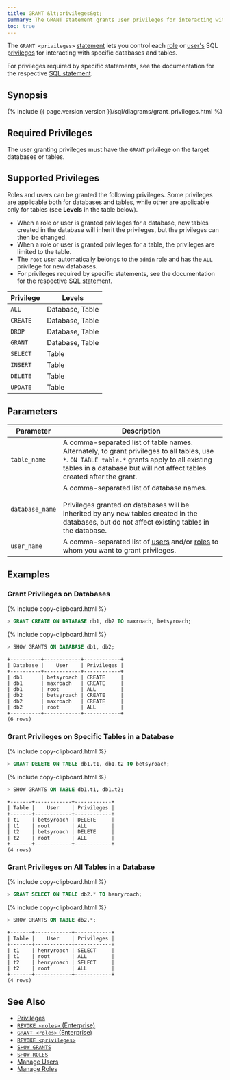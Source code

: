```yaml
---
title: GRANT &lt;privileges&gt;
summary: The GRANT statement grants user privileges for interacting with specific databases and tables.
toc: true
---
```


The `GRANT <privileges>` [statement](sql-statements.html) lets you control each [role](roles.html) or [user's](create-and-manage-users.html) SQL [privileges](privileges.html) for interacting with specific databases and tables.

For privileges required by specific statements, see the documentation for the respective [SQL statement](sql-statements.html).


## Synopsis

<section>{% include {{ page.version.version }}/sql/diagrams/grant_privileges.html %}</section>

## Required Privileges

The user granting privileges must have the `GRANT` privilege on the target databases or tables.

## Supported Privileges

Roles and users can be granted the following privileges. Some privileges are applicable both for databases and tables, while other are applicable only for tables (see **Levels** in the table below).

- When a role or user is granted privileges for a database, new tables created in the database will inherit the privileges, but the privileges can then be changed.
- When a role or user is granted privileges for a table, the privileges are limited to the table.
- The `root` user automatically belongs to the `admin` role and has the `ALL` privilege for new databases.
- For privileges required by specific statements, see the documentation for the respective [SQL statement](sql-statements.html).

Privilege | Levels
----------|------------
`ALL` | Database, Table
`CREATE` | Database, Table
`DROP` | Database, Table
`GRANT` | Database, Table
`SELECT` | Table
`INSERT` | Table
`DELETE` | Table
`UPDATE` | Table

## Parameters

Parameter | Description
----------|------------
`table_name` | A comma-separated list of table names. Alternately, to grant privileges to all tables, use `*`. `ON TABLE table.*` grants apply to all existing tables in a database but will not affect tables created after the grant.
`database_name` | A comma-separated list of database names.<br><br>Privileges granted on databases will be inherited by any new tables created in the databases, but do not affect existing tables in the database.
`user_name` | A comma-separated list of [users](create-and-manage-users.html) and/or [roles](roles.html) to whom you want to grant privileges.

## Examples

### Grant Privileges on Databases

{% include copy-clipboard.html %}
~~~ sql
> GRANT CREATE ON DATABASE db1, db2 TO maxroach, betsyroach;
~~~

{% include copy-clipboard.html %}
~~~ sql
> SHOW GRANTS ON DATABASE db1, db2;
~~~

~~~ shell
+----------+------------+------------+
| Database |    User    | Privileges |
+----------+------------+------------+
| db1      | betsyroach | CREATE     |
| db1      | maxroach   | CREATE     |
| db1      | root       | ALL        |
| db2      | betsyroach | CREATE     |
| db2      | maxroach   | CREATE     |
| db2      | root       | ALL        |
+----------+------------+------------+
(6 rows)
~~~

### Grant Privileges on Specific Tables in a Database

{% include copy-clipboard.html %}
~~~ sql
> GRANT DELETE ON TABLE db1.t1, db1.t2 TO betsyroach;
~~~

{% include copy-clipboard.html %}
~~~ sql
> SHOW GRANTS ON TABLE db1.t1, db1.t2;
~~~

~~~ shell
+-------+------------+------------+
| Table |    User    | Privileges |
+-------+------------+------------+
| t1    | betsyroach | DELETE     |
| t1    | root       | ALL        |
| t2    | betsyroach | DELETE     |
| t2    | root       | ALL        |
+-------+------------+------------+
(4 rows)
~~~

### Grant Privileges on All Tables in a Database

{% include copy-clipboard.html %}
~~~ sql
> GRANT SELECT ON TABLE db2.* TO henryroach;
~~~

{% include copy-clipboard.html %}
~~~ sql
> SHOW GRANTS ON TABLE db2.*;
~~~

~~~ shell
+-------+------------+------------+
| Table |    User    | Privileges |
+-------+------------+------------+
| t1    | henryroach | SELECT     |
| t1    | root       | ALL        |
| t2    | henryroach | SELECT     |
| t2    | root       | ALL        |
+-------+------------+------------+
(4 rows)
~~~

## See Also

- [Privileges](privileges.html)
- [`REVOKE <roles>` (Enterprise)](revoke-roles.html)
- [`GRANT <roles>` (Enterprise)](grant-roles.html)
- [`REVOKE <privileges>`](revoke.html)
- [`SHOW GRANTS`](show-grants.html)
- [`SHOW ROLES`](show-roles.html)
- [Manage Users](create-and-manage-users.html)
- [Manage Roles](roles.html)
